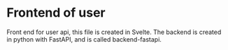# Frontend of user
Front end for user api, this file is created in Svelte.
The backend is created in python with FastAPI, and is called backend-fastapi.
